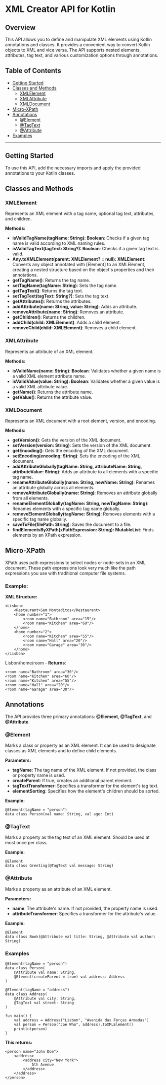 # XML Creator API for Kotlin

## Overview
This API allows you to define and manipulate XML elements using Kotlin annotations and classes. It provides a convenient way to convert Kotlin objects to XML and vice versa. The API supports nested elements, attributes, tag text, and various customization options through annotations.

## Table of Contents
- [Getting Started](#getting-started)
- [Classes and Methods](#classes-and-methods)
  - [XMLElement](#xmlelement)
  - [XMLAttribute](#xmlattribute)
  - [XMLDocument](#xmldocument)
- [Micro-XPath](#micro-xpath)
- [Annotations](#annotations)
  - [@Element](#element)
  - [@TagText](#tagtext)
  - [@Attribute](#attribute)
- [Examples](#examples)

---
## Getting Started
To use this API, add the necessary imports and apply the provided annotations to your Kotlin classes. 

## Classes and Methods

### XMLElement
Represents an XML element with a tag name, optional tag text, attributes, and children.

**Methods:**

- **isValidTagName(tagName: String): Boolean**: Checks if a given tag name is valid according to XML naming rules.
- **isValidTagText(tagText: String?): Boolean**: Checks if a given tag text is valid.
- **Any.toXMLElement(parent: XMLElement? = null): XMLElement**: Converts any object annotated with [Element] to an XMLElement, creating a nested structure based on the object's properties and their annotations.
- **getTagName()**: Returns the tag name.
- **setTagName(tagName: String)**: Sets the tag name.
- **getTagText()**: Returns the tag text.
- **setTagText(tagText: String?)**: Sets the tag text.
- **getAttributes()**: Returns the attributes.
- **addAttribute(name: String, value: String)**: Adds an attribute.
- **removeAttribute(name: String)**: Removes an attribute.
- **getChildren()**: Returns the children.
- **addChild(child: XMLElement)**: Adds a child element.
- **removeChild(child: XMLElement)**: Removes a child element.

### XMLAttribute
Represents an attribute of an XML element.

**Methods:**

- **isValidName(name: String): Boolean**: Validates whether a given name is a valid XML element attribute name.
- **isValidValue(value: String): Boolean**: Validates whether a given value is a valid XML attribute value.
- **getName()**: Returns the attribute name.
- **getValue()**: Returns the attribute value.

### XMLDocument
Represents an XML document with a root element, version, and encoding.

**Methods:**

- **getVersion()**: Gets the version of the XML document.
- **setVersion(version: String)**: Sets the version of the XML document.
- **getEncoding()**: Gets the encoding of the XML document.
- **setEncoding(encoding: String)**: Sets the encoding of the XML document.
- **addAttributeGlobally(tagName: String, attributeName: String, attributeValue: String)**: Adds an attribute to all elements with a specific tag name.
- **renameAttributeGlobally(name: String, newName: String)**: Renames an attribute globally across all elements.
- **removeAttributeGlobally(name: String)**: Removes an attribute globally from all elements.
- **renameElementGlobally(tagName: String, newTagName: String)**: Renames elements with a specific tag name globally.
- **removeElementGlobally(tagName: String)**: Removes elements with a specific tag name globally.
- **saveToFile(filePath: String)**: Saves the document to a file.
- **findElementsByXPath(xPathExpression: String): MutableList<XMLElement>**: Finds elements by an XPath expression.

## Micro-XPath

XPath uses path expressions to select nodes or node-sets in an XML document.
These path expressions look very much like the path expressions you use with traditional computer file systems.

### Example:
**XML Structure:**
```
<Lisbon>
    <Restaurant>Sem Montaditos</Restaurant>
    <home number="1">
        <room name="Bathroom" area="15"/>
        <room name="Kitchen" area="60"/>
    </home>
    <home number="2">
        <room name="Kitchen" area="55"/>
        <room name="Hall" area="20"/>
        <room name="Garage" area="30"/>
    </home>
</Lisbon>
```
Lisbon/home/room - **Returns**:
```
<room name="Bathroom" area="30"/>
<room name="Kitchen" area="60"/>
<room name="Kitchen" area="55"/>
<room name="Hall" area="20"/>
<room name="Garage" area="30"/>
```

## Annotations
The API provides three primary annotations: **@Element**, **@TagText**, and **@Attribute**.

### @Element
Marks a class or property as an XML element. It can be used to designate classes as XML elements and to define child elements.

**Parameters:**

- **tagName**: The tag name of the XML element. If not provided, the class or property name is used.
- **createParent**: If true, creates an additional parent element.
- **tagTextTransformer**: Specifies a transformer for the element's tag text.
- **elementSorting**: Specifies how the element's children should be sorted.

**Example:**
```
@Element(tagName = "person")
data class Person(val name: String, val age: Int)
```
### @TagText
Marks a property as the tag text of an XML element. Should be used at most once per class.

**Example:**
```
@Element
data class Greeting(@TagText val message: String)
```
### @Attribute
Marks a property as an attribute of an XML element.

**Parameters:**

- **name**: The attribute's name. If not provided, the property name is used.
- **attributeTransformer**: Specifies a transformer for the attribute's value.

**Example:**
```
@Element
data class Book(@Attribute val title: String, @Attribute val author: String)
```

### Examples
```
@Element(tagName = "person")
data class Person(
    @Attribute val name: String,
    @Element(createParent = true) val address: Address
)

@Element(tagName = "address")
data class Address(
    @Attribute val city: String,
    @TagText val street: String
)

fun main() {
    val address = Address("Lisbon", "Avenida das Forças Armadas")
    val person = Person("Joe Who", address).toXMLElement()
    println(person)
}
```
**This returns:**

```
<person name="John Doe">
    <address>
        <address city="New York">
            5th Avenue
        </address>
    </address>
</person>
```
